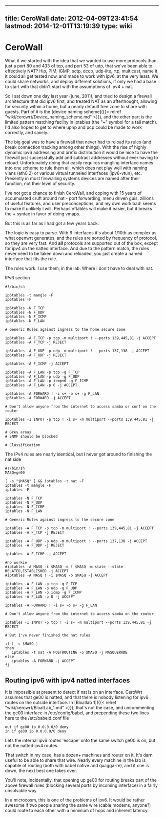 
---
title: CeroWall
date: 2012-04-09T23:41:54
lastmod: 2014-12-01T13:19:39
type: wiki
---
CeroWall
========

What if we started with the idea that we wanted to use more protocols
than just a port 80 and 433 of tcp, and port 53 of udp, that we've been
able to effectively NAT? Hip, PIM, IGMP, sctp, dccp, udp-lite, rtp,
multicast, name it, it could all get tested now, and made to work with
ipv6, at the very least. We could share networks, and deploy different
solutions, if only we had a base to start with that didn't start with
the assumptions of ipv4 + nat.

So I sat down one day last year (june, 2011), and tried to design a
firewall architecture that did ipv6 first, and treated NAT as an
afterthought, allowing for security within a home, but a nearly default
free zone to share with guests. Part of it is the [device naming scheme]({{< relref "wiki/cerowrt/Device_naming_scheme.md" >}}), and the other part is the limited pattern matching
facility in iptables (the "+" symbol for a tail match). I'd also hoped
to get to where upnp and pcp could be made to work correctly, and
sanely.

The big goal was to have a firewall that never had to reload its rules
(and break connection tracking among other things). With the rise of
highly dynamic ipv6 addressing and prefix distribution it would be nice
to have the firewall just successfully add and subtract addresses
without ever having to reload. Unfortunately doing that easily requires
mangling interface names into one scheme to rule them all, which does
not play well with naming vlans (eth0.2) or various virtual tunneled
interfaces (ipv6-vtun), etc. Presently in most firewalling systems
devices are named after their function, not their level of security.

I've not got a chance to finish CeroWall, and coping with 15 years of
accumulated cruft around nat - port forwarding, menu driven guis,
zillions of useful features, and user preconceptions, and my own
workload! seems to make it unlikely I will. Perhaps nftables will make
it easier, but it breaks the + syntax in favor of doing vmaps.

But this is as far as I had got a few years back.

The logic is easy to parse. With 6 interfaces it's about 1/10th as
complex as what openwrt generates, and the rules are sorted by frequency
of protocol, so they are very fast. And **all** protocols are supported
out of the box, except for ipv4 on the natted interface. And due to the
pattern match, the rules never need to be taken down and reloaded, you
just create a named interface that fits the rule.

The rules work. I use them, in the lab. Where I don't have to deal with
nat.

IPv6 section

    #!/bin/sh

    ip6tables -t mangle -F
    ip6tables -F

    ip6tables -N F_TCP
    ip6tables -N F_UDP
    ip6tables -N F_ICMP
    ip6tables -N F_LAN

    # Generic Rules against ingress to the home secure zone

    ip6tables -A F_TCP -p tcp -m multiport ! --ports 139,445,81 -j ACCEPT
    ip6tables -A F_TCP -j REJECT

    ip6tables -A F_UDP -p udp -m multiport ! --ports 137,138 -j ACCEPT
    ip6tables -A F_UDP -j REJECT

    ip6tables -A F_ICMP -j ACCEPT

    ip6tables -A F_LAN -p tcp -g F_TCP
    ip6tables -A F_LAN -p udp -g F_UDP
    ip6tables -A F_LAN -p icmpv6 -g F_ICMP
    ip6tables -A F_LAN -p 0 -j ACCEPT

    ip6tables -A FORWARD ! -i s+ -o s+ -g F_LAN
    ip6tables -A FORWARD -j ACCEPT

    # Don't allow anyone from the internet to access samba or conf on the router

    ip6tables -I INPUT -p tcp ! -i s+ -m multiport --ports 139,445,81 -j REJECT

    # Grey areas
    # SNMP should be blocked

    # Classification

The IPv4 rules are nearly identical, but I never got around to finishing
the nat side

    #!/bin/sh
    MASQ=ge00

    [ -s "$MASQ" ] && iptables -t nat -F
    iptables -t mangle -F
    iptables -F

    iptables -N F_TCP
    iptables -N F_UDP
    iptables -N F_ICMP
    iptables -N F_LAN

    # Generic Rules against ingress to the secure zone

    iptables -A F_TCP -p tcp -m multiport ! --ports 139,445,81 -j ACCEPT
    iptables -A F_TCP -j REJECT

    iptables -A F_UDP -p udp -m multiport ! --ports 137,138 -j ACCEPT
    iptables -A F_UDP -j REJECT

    iptables -A F_ICMP -j ACCEPT

    #no workie
    #iptables -A MASQ -i $MASQ -o ! $MASQ -m state --state RELATED,ESTABLISHED -j ACCEPT
    #iptables -A MASQ ! -i $MASQ -o $MASQ -j ACCEPT

    iptables -A F_LAN -p tcp -g F_TCP
    iptables -A F_LAN -p udp -g F_UDP
    iptables -A F_LAN -p icmp -g F_ICMP
    iptables -A F_LAN -p 0 -j ACCEPT

    iptables -A FORWARD ! -i s+ -o s+ -g F_LAN

    # Don't allow anyone from the internet to access samba on the router

    iptables -I INPUT -p tcp ! -i s+ -m multiport --ports 139,445,81 -j REJECT

    # But I've never finished the nat rules

    if [ -s $MASQ ]
    then
       iptables -t nat -A POSTROUTING -o $MASQ -j MASQUERADE
    else
       iptables -A FORWARD -j ACCEPT
    fi

Routing ipv6 with ipv4 natted interfaces
----------------------------------------

It is impossible at present to detect if nat is on an interface. CeroWrt
assumes that ge00 is natted, and that there is nobody listening for ipv6
routes on the outside interface. In [Bloatlab 1]({{< relref "wiki/cerowrt/BloatLab_1.md" >}}), that's not
the case, and uncommenting the ge00 interface in /etc/config/babel, and
prepending these two lines here to the /etc/babeld.conf file

    out if ge00 ip 0.0.0.0/0 deny
    in if ge00 ip 0.0.0.0/0 deny

Lets the internal ipv6 routes 'escape' onto the same switch ge00 is on,
but not the natted ipv4 routes.

That switch in my case, has a dozen+ machines and router on it. It's
darn useful to be able to share that wire. Nearly every machine in the
lab is capable of routing (both with babel native and quagga-re), and if
one is down, the next best one takes over.

You'll note, incidentally, that opening up ge00 for routing breaks part
of the above firewall rules (blocking several ports by incoming
interface) in a fairly unsolvable way.

In a microcosm, this is one of the problems of ipv6. It would be rather
awesome if two people sharing the same wire (cable modems, anyone?)
could route to each other with a minimum of hops and inherent latency.
